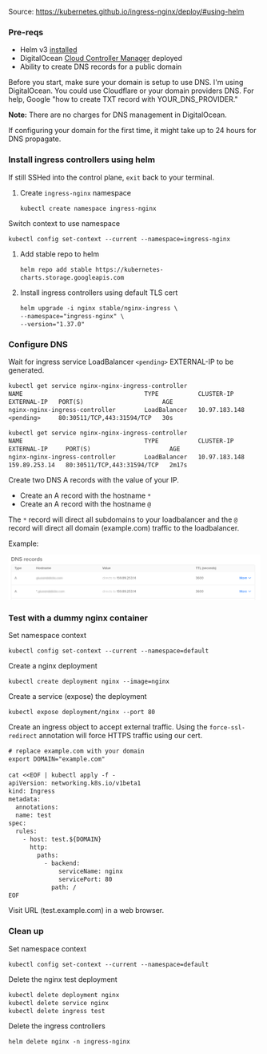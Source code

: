 Source: https://kubernetes.github.io/ingress-nginx/deploy/#using-helm

### Pre-reqs

- Helm v3 [installed](https://helm.sh/docs/intro/install/)
- DigitalOcean [Cloud Controller Manager](add-digitalocean-ccm.md) deployed
- Ability to create DNS records for a public domain

Before you start, make sure your domain is setup to use DNS. I'm using DigitalOcean. You could use Cloudflare or your domain providers DNS. For help, Google "how to create TXT record with YOUR_DNS_PROVIDER."

**Note:** There are no charges for DNS management in DigitalOcean.

If configuring your domain for the first time, it might take up to 24 hours for DNS propagate.

### Install ingress controllers using helm

If still SSHed into the control plane, `exit` back to your terminal.

1) Create `ingress-nginx` namespace

    ```
    kubectl create namespace ingress-nginx
    ```

Switch context to use namespace

```
kubectl config set-context --current --namespace=ingress-nginx
```

1) Add stable repo to helm

    ```
    helm repo add stable https://kubernetes-charts.storage.googleapis.com
    ```

1) Install ingress controllers using default TLS cert

    ```
    helm upgrade -i nginx stable/nginx-ingress \
    --namespace="ingress-nginx" \
    --version="1.37.0"
    ```

### Configure DNS

Wait for ingress service LoadBalancer `<pending>` EXTERNAL-IP to be generated.

```
kubectl get service nginx-nginx-ingress-controller
NAME                                  TYPE           CLUSTER-IP       EXTERNAL-IP   PORT(S)                      AGE
nginx-nginx-ingress-controller        LoadBalancer   10.97.183.148    <pending>     80:30511/TCP,443:31594/TCP   30s

```

```
kubectl get service nginx-nginx-ingress-controller
NAME                                  TYPE           CLUSTER-IP       EXTERNAL-IP     PORT(S)                      AGE
nginx-nginx-ingress-controller        LoadBalancer   10.97.183.148    159.89.253.14   80:30511/TCP,443:31594/TCP   2m17s
```

Create two DNS A records with the value of your IP.
- Create an A record with the hostname `*`
- Create an A record with the hostname `@`

The `*` record will direct all subdomains to your loadbalancer and the `@` record will direct all domain (example.com) traffic to the loadbalancer.

Example:

![](img/dns.png)


### Test with a dummy nginx container

Set namespace context

```
kubectl config set-context --current --namespace=default
```

Create a nginx deployment

```
kubectl create deployment nginx --image=nginx
```

Create a service (expose) the deployment

```
kubectl expose deployment/nginx --port 80
```

Create an ingress object to accept external traffic. Using the `force-ssl-redirect` annotation will force HTTPS traffic using our cert.

```
# replace example.com with your domain
export DOMAIN="example.com"

cat <<EOF | kubectl apply -f -
apiVersion: networking.k8s.io/v1beta1
kind: Ingress
metadata:
  annotations:
  name: test
spec:
  rules:
    - host: test.${DOMAIN}
      http:
        paths:
          - backend:
              serviceName: nginx
              servicePort: 80
            path: /
EOF
```

Visit URL (test.example.com) in a web browser.

### Clean up

Set namespace context

```
kubectl config set-context --current --namespace=default
```

Delete the nginx test deployment

```
kubectl delete deployment nginx
kubectl delete service nginx
kubectl delete ingress test
```

Delete the ingress controllers

```
helm delete nginx -n ingress-nginx
```